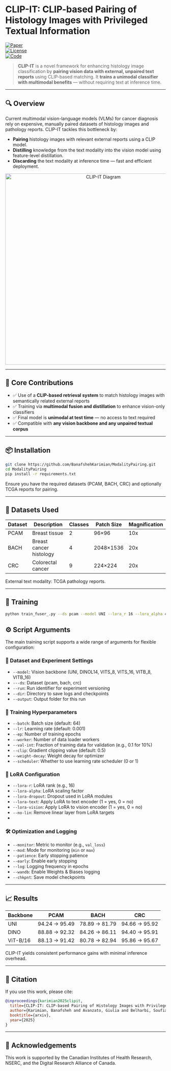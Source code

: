 # CLIP-IT: CLIP-based Pairing of Histology Images with Privileged Textual Information

[![Paper](https://img.shields.io/badge/MICCAI-2025-blue)](https://doi.org/...)  
[![License](https://img.shields.io/badge/license-MIT-green.svg)](LICENSE)  
[![Code](https://img.shields.io/badge/code-available-brightgreen)](https://github.com/BanafshehKarimian/ModalityPairing)

> **CLIP-IT** is a novel framework for enhancing histology image classification by **pairing vision data with external, unpaired text reports** using CLIP-based matching. It **trains a unimodal classifier with multimodal benefits** — without requiring text at inference time.

---

## 🔍 Overview

Current multimodal vision-language models (VLMs) for cancer diagnosis rely on expensive, manually paired datasets of histology images and pathology reports. CLIP-IT tackles this bottleneck by:

- **Pairing** histology images with relevant external reports using a CLIP model.
- **Distilling** knowledge from the text modality into the vision model using feature-level distillation.
- **Discarding** the text modality at inference time — fast and efficient deployment.

<p align="center">
  <img src="clipit-diagram.png" alt="CLIP-IT Diagram" width="600"/>
</p>

---

## 🧠 Core Contributions

- ✅ Use of a **CLIP-based retrieval system** to match histology images with semantically related external reports  
- ✅ Training via **multimodal fusion and distillation** to enhance vision-only classifiers  
- ✅ Final model is **unimodal at test time** — no access to text required  
- ✅ Compatible with **any vision backbone and any unpaired textual corpus**

---

## 📦 Installation

```bash
git clone https://github.com/BanafshehKarimian/ModalityPairing.git
cd ModalityPairing
pip install -r requirements.txt
```

Ensure you have the required datasets (PCAM, BACH, CRC) and optionally TCGA reports for pairing.

---

## 🧪 Datasets Used

| Dataset | Description                | Classes | Patch Size   | Magnification |
|---------|----------------------------|---------|--------------|----------------|
| PCAM    | Breast tissue              | 2       | 96×96        | 10x            |
| BACH    | Breast cancer histology    | 4       | 2048×1536    | 20x            |
| CRC     | Colorectal cancer          | 9       | 224×224      | 20x            |

External text modality: TCGA pathology reports.

---

## 🚀 Training

```bash
python train_fuser_.py --ds pcam --model UNI --lora_r 16 --lora_alpha 4
```

## ⚙️ Script Arguments

The main training script supports a wide range of arguments for flexible configuration:

### 📁 Dataset and Experiment Settings

- `--model`: Vision backbone (UNI, DINOL14, VITS_8, VITS_16, VITB_8, VITB_16)
- `---ds`: Dataset (pcam, bach, crc)
- `--run`: Run identifier for experiment versioning
- `--dir`: Directory to save logs and checkpoints
- `--output`: Output folder for this run

### 🔧 Training Hyperparameters
- `--batch`: Batch size (default: 64)
- `--lr`: Learning rate (default: 0.001)
- `--ep`: Number of training epochs
- `--worker`: Number of data loader workers
- `--val-int`: Fraction of training data for validation (e.g., 0.1 for 10%)
- `--clip`: Gradient clipping value (default: 0.5)
- `--weight-decay`: Weight decay for optimizer
- `--scheduler`: Whether to use learning rate scheduler (0 or 1)

### 🧠 LoRA Configuration
- `--lora-r`: LoRA rank (e.g., 16)
- `--lora-alpha`: LoRA scaling factor
- `--lora-dropout`: Dropout used in LoRA modules
- `--lora-text`: Apply LoRA to text encoder (1 = yes, 0 = no)
- `--lora-vision`: Apply LoRA to vision encoder (1 = yes, 0 = no)
- `--no-lin`: Remove linear layer from LoRA targets
- 
### 🛠 Optimization and Logging
- `--monitor`: Metric to monitor (e.g., `val_loss`)
- `--mod`: Mode for monitoring (`min` or `max`)
- `--patience`: Early stopping patience
- `--early`: Enable early stopping
- `--log`: Logging frequency in epochs
- `--wandb`: Enable Weights & Biases logging
- `--chkpnt`: Save model checkpoints
---

## 📈 Results

| Backbone     | PCAM         | BACH         | CRC          |
|--------------|--------------|--------------|--------------|
| UNI          | 94.24 → 95.49 | 78.89 → 81.79 | 94.66 → 95.92 |
| DINO         | 88.88 → 92.32 | 84.26 → 86.11 | 94.40 → 95.91 |
| ViT-B/16     | 88.13 → 91.42 | 80.78 → 82.94 | 95.86 → 95.67 |

CLIP-IT yields consistent performance gains with minimal inference overhead.

---

## 🔬 Citation

If you use this work, please cite:

```bibtex
@inproceedings{karimian2025clipit,
  title={CLIP-IT: CLIP-based Pairing of Histology Images with Privileged Textual Information},
  author={Karimian, Banafsheh and Avanzato, Giulia and Belharbi, Soufian and McCaffrey, Luke and Shateri, Mohammadhadi and Granger, Eric},
  booktitle={arxiv},
  year={2025}
}
```

---

## 🤝 Acknowledgements

This work is supported by the Canadian Institutes of Health Research, NSERC, and the Digital Research Alliance of Canada.
